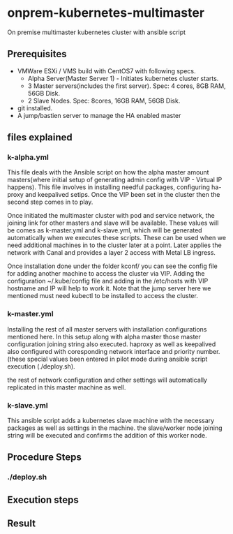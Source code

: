 # onprem-kubernetes-multimaster
On premise multimaster kubernetes cluster with ansible script

## Prerequisites 
- VMWare ESXi / VMS build with CentOS7 with following specs.
  - Alpha Server(Master Server 1) - Initiates kubernetes cluster starts. 
  - 3 Master servers(includes the first server). Spec: 4 cores, 8GB RAM, 56GB Disk.
  - 2 Slave Nodes. Spec: 8cores, 16GB RAM, 56GB Disk.
- git installed.
- A jump/bastien server to manage the HA enabled master 
## files explained
### k-alpha.yml
This file deals with the Ansible script on how the alpha master amount masters(where initial setup of generating admin config with VIP - Virtual IP happens). This file involves in installing needful packages, configuring ha-proxy and keepalived setips. Once the VIP been set in the cluster then the second step comes in to play.

Once initiated the multimaster cluster with pod and service network, the joining link for other masters and slave will be available. These values will be comes as k-master.yml and k-slave.yml, which will be generated automatically when we executes these scripts. These can be used when we need additional machines in to the cluster later at a point. Later applies the network with Canal and provides a layer 2 access with Metal LB ingress.

Once installation done under the folder kconf/ you can see the config file for adding another machine to access the cluster via VIP. Adding the configuration ~/.kube/config file and adding in the /etc/hosts with VIP hostname and IP will help to work it. Note that the jump server here we mentioned must need kubectl to be installed to access the cluster.

### k-master.yml
Installing the rest of all master servers with installation configurations mentioned here. In this setup along with alpha master those master configuration joining string also executed. haproxy as well as keepalived also configured with coresponding network interface and priority number.(these special values been entered in pilot mode during ansible script execution (./deploy.sh).

the rest of network configuration and other settings will automatically replicated in this master machine as well.

### k-slave.yml
This ansible script adds a kubernetes slave machine with the necessary packages as well as settings in the machine. the slave/worker node joining string will be executed and confirms the addition of this worker node.
## Procedure Steps
### ./deploy.sh


## Execution steps


## Result
